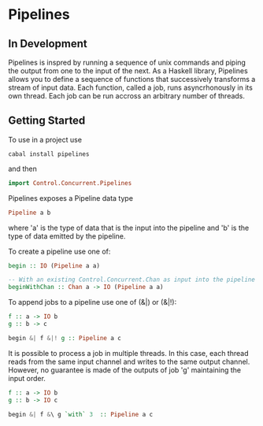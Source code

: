 # Pipelines

## In Development

Pipelines is inspred by running a sequence of unix commands and piping the output from one to the input of the next.  As a Haskell library, Pipelines allows you to define a sequence of functions that successively transforms a stream of input data.  Each function, called a job, runs asyncrhonously in its own thread.  Each job can be run accross an arbitrary number of threads. 

## Getting Started

To use in a project use

```
cabal install pipelines
```

and then 
```haskell
import Control.Concurrent.Pipelines
```

Pipelines exposes a Pipeline data type

```haskell
Pipeline a b
```
where 'a' is the type of data that is the input into the pipeline and 'b' is the type of data emitted by the pipeline. 

To create a pipeline use one of:

```haskell
begin :: IO (Pipeline a a)

-- With an existing Control.Concurrent.Chan as input into the pipeline
beginWithChan :: Chan a -> IO (Pipeline a a) 
```

To append jobs to a pipeline use one of (&|) or (&|!):

```haskell
f :: a -> IO b
g :: b -> c

begin &| f &|! g :: Pipeline a c
```

It is possible to process a job in multiple threads.  In this case, each thread reads from the same input channel and writes to the same output channel. However, no guarantee is made of the outputs of job 'g' maintaining the input order.

```haskell
f :: a -> IO b
g :: b -> IO c

begin &| f &\ g `with` 3  :: Pipeline a c
```

